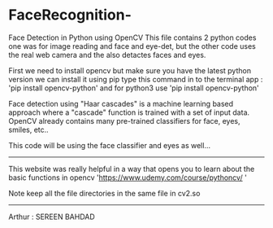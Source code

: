 # FaceRecognition-
Face Detection in Python using OpenCV
This file contains 2 python codes one was for image reading and face and eye-det, but the other code uses the real web camera and the also detactes faces and eyes.


First we need to install opencv but make sure you have the latest python version 
 we can install it using pip type this command in to the terminal app : 'pip install opencv-python'    and for python3 use 'pip install opencv-python'
 
 Face detection using "Haar cascades" is a machine learning based approach where a "cascade" function is trained with a set of input data.
 OpenCV already contains many pre-trained classifiers for face, eyes, smiles, etc.. 
 
 This code will be using the face classifier and eyes as well... 
 
 
 ______
 This website was really helpful in a way that opens you to learn about the basic functions in opencv  'https://www.udemy.com/course/pythoncv/
'
 
 Note keep all the file directories in the same file in cv2.so
 _____
 
 Arthur : SEREEN BAHDAD
 

